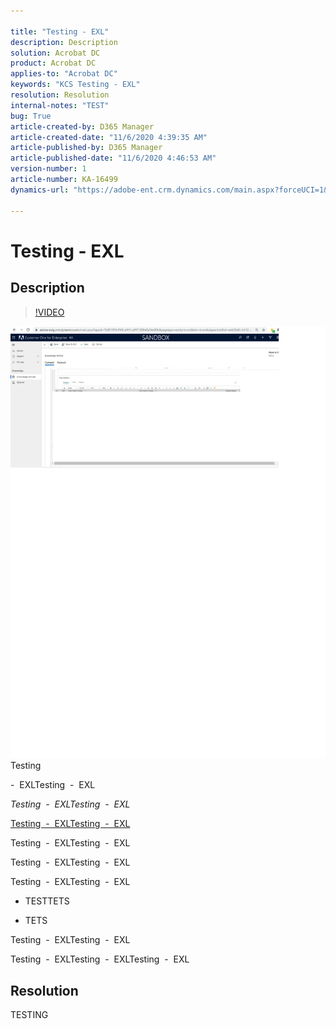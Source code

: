 ```yaml
---

title: "Testing - EXL"  
description: Description  
solution: Acrobat DC  
product: Acrobat DC  
applies-to: "Acrobat DC"  
keywords: "KCS Testing - EXL"  
resolution: Resolution  
internal-notes: "TEST"  
bug: True  
article-created-by: D365 Manager  
article-created-date: "11/6/2020 4:39:35 AM"  
article-published-by: D365 Manager  
article-published-date: "11/6/2020 4:46:53 AM"  
version-number: 1  
article-number: KA-16499  
dynamics-url: "https://adobe-ent.crm.dynamics.com/main.aspx?forceUCI=1&pagetype=entityrecord&etn=knowledgearticle&id=1dca1311-ea1f-eb11-a813-000d3a303484"

---
```


# Testing  -  EXL

## Description

>[!VIDEO](https://video.tv.adobe.com/v/18696?quality=9&learn=on )

 ![](assets/___22a71efe-ea1f-eb11-a813-000d3a303484___.png)Testing 

-  EXLTesting  -  EXL

*Testing  -  EXLTesting  -  EXL*

<u>Testing  -  EXLTesting  -  EXL</u>

Testing  -  EXLTesting  -  EXL


Testing  -  EXLTesting  -  EXL



Testing  -  EXLTesting  -  EXL

*   TESTTETS
 
*   TETS




Testing  -  EXLTesting  -  EXL

Testing  -  EXLTesting  -  EXLTesting  -  EXL

## Resolution

TESTING
